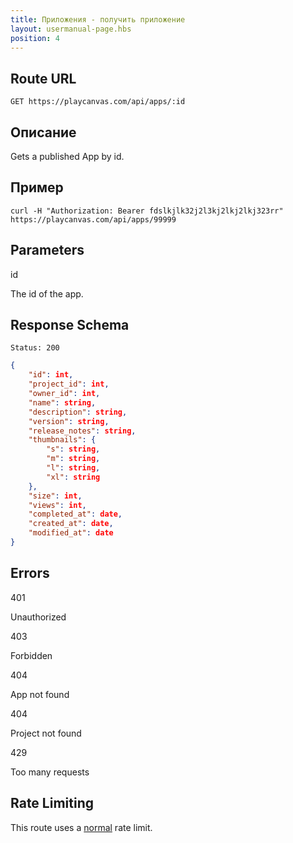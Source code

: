 ```yaml
---
title: Приложения - получить приложение
layout: usermanual-page.hbs
position: 4
---
```


## Route URL

```none
GET https://playcanvas.com/api/apps/:id
```

## Описание

Gets a published App by id.

## Пример

```none
curl -H "Authorization: Bearer fdslkjlk32j2l3kj2lkj2lkj323rr" https://playcanvas.com/api/apps/99999
```

## Parameters

<div class="params">
<div class="parameter"><span class="param">id</span><p>The id of the app.</p></div>
</div>

## Response Schema

```none
Status: 200
```

```json
{
    "id": int,
    "project_id": int,
    "owner_id": int,
    "name": string,
    "description": string,
    "version": string,
    "release_notes": string,
    "thumbnails": {
        "s": string,
        "m": string,
        "l": string,
        "xl": string
    },
    "size": int,
    "views": int,
    "completed_at": date,
    "created_at": date,
    "modified_at": date
}
```

## Errors

<div class="params">
<div class="parameter"><span class="param">401</span><p>Unauthorized</p></div>
<div class="parameter"><span class="param">403</span><p>Forbidden</p></div>
<div class="parameter"><span class="param">404</span><p>App not found</p></div>
<div class="parameter"><span class="param">404</span><p>Project not found</p></div>
<div class="parameter"><span class="param">429</span><p>Too many requests</p></div>
</div>

## Rate Limiting

This route uses a [normal][1] rate limit.

[1]: /user-manual/api#rate-limiting
